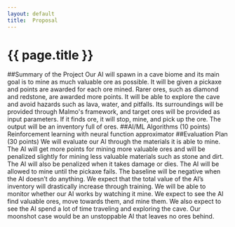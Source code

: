 ```yaml
---
layout: default
title:  Proposal
---
```


# {{ page.title }}

##Summary of the Project
Our AI will spawn in a cave biome and its main goal is to mine as much valuable ore as possible. It will be given a pickaxe and points are awarded for each ore mined. Rarer ores, such as diamond and redstone, are awarded more points. It will be able to explore the cave and avoid hazards such as lava, water, and pitfalls. Its surroundings will be provided through Malmo's framework, and target ores will be provided as input parameters. If it finds ore, it will stop, mine, and pick up the ore. The output will be an inventory full of ores.
##AI/ML Algorithms (10 points)
Reinforcement learning with neural function approximator
##Evaluation Plan (30 points)
We will evaluate our AI through the materials it is able to mine. The AI will get more points for mining more valuable ores and will be penalized slightly for mining less valuable materials such as stone and dirt. The AI will also be penalized when it takes damage or dies. The AI will be allowed to mine until the pickaxe fails. The baseline will be negative when the AI doesn’t do anything. We expect that the total value of the AI’s inventory will drastically increase through training. 
We will be able to monitor whether our AI works by watching it mine. We expect to see the AI find valuable ores, move towards them, and mine them. We also expect to see the AI spend a lot of time traveling and exploring the cave. Our moonshot case would be an unstoppable AI that leaves no ores behind.
